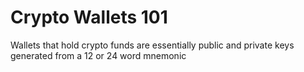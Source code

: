 # Crypto Wallets 101

Wallets that hold crypto funds are essentially public and private keys generated from a 12 or 24 word mnemonic
